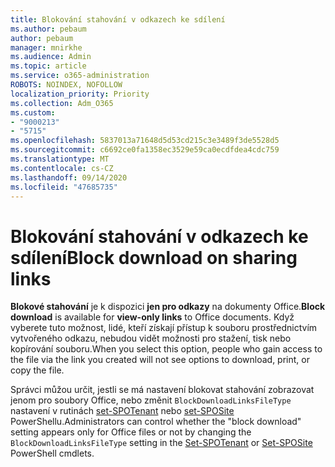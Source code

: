 ```yaml
---
title: Blokování stahování v odkazech ke sdílení
ms.author: pebaum
author: pebaum
manager: mnirkhe
ms.audience: Admin
ms.topic: article
ms.service: o365-administration
ROBOTS: NOINDEX, NOFOLLOW
localization_priority: Priority
ms.collection: Adm_O365
ms.custom:
- "9000213"
- "5715"
ms.openlocfilehash: 5837013a71648d5d53cd215c3e3489f3de5528d5
ms.sourcegitcommit: c6692ce0fa1358ec3529e59ca0ecdfdea4cdc759
ms.translationtype: MT
ms.contentlocale: cs-CZ
ms.lasthandoff: 09/14/2020
ms.locfileid: "47685735"
---
```

# <a name="block-download-on-sharing-links"></a><span data-ttu-id="1bfeb-102">Blokování stahování v odkazech ke sdílení</span><span class="sxs-lookup"><span data-stu-id="1bfeb-102">Block download on sharing links</span></span>

<span data-ttu-id="1bfeb-103">**Blokové stahování** je k dispozici **jen pro odkazy** na dokumenty Office.</span><span class="sxs-lookup"><span data-stu-id="1bfeb-103">**Block download** is available for **view-only links** to Office documents.</span></span> <span data-ttu-id="1bfeb-104">Když vyberete tuto možnost, lidé, kteří získají přístup k souboru prostřednictvím vytvořeného odkazu, nebudou vidět možnosti pro stažení, tisk nebo kopírování souboru.</span><span class="sxs-lookup"><span data-stu-id="1bfeb-104">When you select this option, people who gain access to the file via the link you created will not see options to download, print, or copy the file.</span></span>

<span data-ttu-id="1bfeb-105">Správci můžou určit, jestli se má nastavení blokovat stahování zobrazovat jenom pro soubory Office, nebo změnit `BlockDownloadLinksFileType` nastavení v rutinách [set-SPOTenant](https://docs.microsoft.com/powershell/module/sharepoint-online/set-spotenant?view=sharepoint-ps) nebo [set-SPOSite](https://docs.microsoft.com/powershell/module/sharepoint-online/set-sposite?view=sharepoint-ps) PowerShellu.</span><span class="sxs-lookup"><span data-stu-id="1bfeb-105">Administrators can control whether the "block download" setting appears only for Office files or not by changing the `BlockDownloadLinksFileType` setting in the [Set-SPOTenant](https://docs.microsoft.com/powershell/module/sharepoint-online/set-spotenant?view=sharepoint-ps) or [Set-SPOSite](https://docs.microsoft.com/powershell/module/sharepoint-online/set-sposite?view=sharepoint-ps) PowerShell cmdlets.</span></span>
